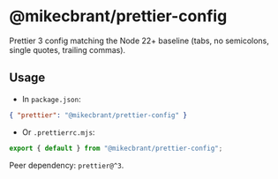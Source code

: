 # @mikecbrant/prettier-config

Prettier 3 config matching the Node 22+ baseline (tabs, no semicolons, single quotes, trailing commas).

## Usage

- In `package.json`:

```json
{ "prettier": "@mikecbrant/prettier-config" }
```

- Or `.prettierrc.mjs`:

```js
export { default } from "@mikecbrant/prettier-config";
```

Peer dependency: `prettier@^3`.
